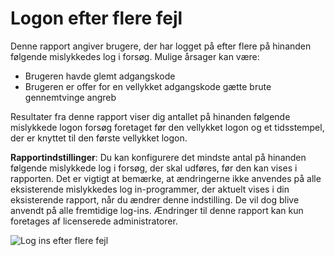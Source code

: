 <properties
    pageTitle="Log ins efter flere fejl"
    description="En rapport, der angiver brugere, der har logget på efter flere på hinanden følgende mislykkedes log i forsøg."
    services="active-directory"
    documentationCenter=""
    authors="SSalahAhmed"
    manager="femila"
    editor=""/>

<tags
    ms.service="active-directory"
    ms.workload="identity"
    ms.tgt_pltfrm="na"
    ms.devlang="na"
    ms.topic="article"
    ms.date="03/04/2016"
    ms.author="saah;kenhoff"/>

# <a name="sign-ins-after-multiple-failures"></a>Logon efter flere fejl
Denne rapport angiver brugere, der har logget på efter flere på hinanden følgende mislykkedes log i forsøg. Mulige årsager kan være:

- Brugeren havde glemt adgangskode</li><li>Brugeren er offer for en vellykket adgangskode gætte brute gennemtvinge angreb

Resultater fra denne rapport viser dig antallet på hinanden følgende mislykkede logon forsøg foretaget før den vellykket logon og et tidsstempel, der er knyttet til den første vellykket logon.

**Rapportindstillinger**: Du kan konfigurere det mindste antal på hinanden følgende mislykkede log i forsøg, der skal udføres, før den kan vises i rapporten. Det er vigtigt at bemærke, at ændringerne ikke anvendes på alle eksisterende mislykkedes log in-programmer, der aktuelt vises i din eksisterende rapport, når du ændrer denne indstilling. De vil dog blive anvendt på alle fremtidige log-ins. Ændringer til denne rapport kan kun foretages af licenserede administratorer.


![Log ins efter flere fejl](./media/active-directory-reporting-sign-ins-after-multiple-failures/signInsAfterMultipleFailures.PNG)
